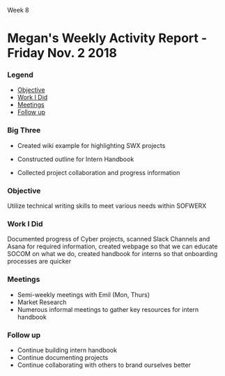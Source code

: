 Week 8
# Megan's Weekly Activity Report - Friday Nov. 2 2018
### Legend
 - [Objective](#objective)
 - [Work I Did](#work-i-did)
 - [Meetings](#meetings)
 - [Follow up](#follow-up)

### Big Three

- Created wiki example for highlighting SWX projects

- Constructed outline for Intern Handbook

- Collected project collaboration and progress information

### Objective

Utilize technical writing skills to meet various needs within SOFWERX

### Work I Did

Documented progress of Cyber projects, scanned Slack Channels and Asana for required information, created webpage so that we can educate SOCOM on what we do, created handbook for interns so that onboarding processes are quicker

### Meetings
  - Semi-weekly meetings with Emil (Mon, Thurs)
  - Market Research
  - Numerous informal meetings to gather key resources for intern handbook

### Follow up

- Continue building intern handbook
- Continue documenting projects
- Continue collaborating with others to brand ourselves better
